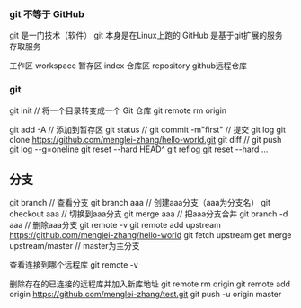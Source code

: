 ### git 不等于 GitHub
git 是一门技术（软件）
git 本身是在Linux上跑的
GitHub 是基于git扩展的服务 存取服务

工作区 workspace
暂存区 index
仓库区 repository
github远程仓库  

### git
git init   // 将一个目录转变成一个 Git 仓库
git remote rm origin

git add -A   // 添加到暂存区
git status   // 
git commit -m"first"   // 提交
git log
git clone https://github.com/menglei-zhang/hello-world.git
git diff   // 
git push
git log --g=oneline
git reset --hard HEAD^
git reflog
git reset --hard ...
## 分支
git branch    // 查看分支
git branch aaa    // 创建aaa分支（aaa为分支名）
git checkout aaa  // 切换到aaa分支
git merge aaa     // 把aaa分支合并
git branch -d aaa   // 删除aaa分支
git remote -v
git remote add upstream https://github.com/menglei-zhang/hello-world
git fetch upstream
get merge upstream/master    // master为主分支

查看连接到哪个远程库
git remote -v

删除存在的已连接的远程库并加入新库地址
git remote rm origin
git remote add origin https://github.com/menglei-zhang/test.git
git push -u origin master